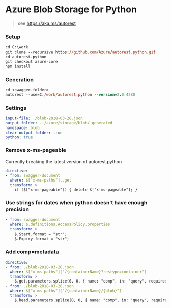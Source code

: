# Azure Blob Storage for Python

> see https://aka.ms/autorest

### Setup
```ps
cd C:\work
git clone --recursive https://github.com/Azure/autorest.python.git
cd autorest.python
git checkout azure-core
npm install
```

### Generation
```ps
cd <swagger-folder>
autorest --use=C:/work/autorest.python --version=2.0.4280
```

### Settings
``` yaml
input-file: ./blob-2018-03-28.json
output-folder: ../azure/storage/blob/_generated
namespace: blob
clear-output-folder: true
python: true
```

### Remove x-ms-pageable
Currently breaking the latest version of autorest.python
``` yaml
directive:
- from: swagger-document
  where: $["x-ms-paths"]..get
  transform: >
    if ($["x-ms-pageable"]) { delete $["x-ms-pageable"]; }
```

### Use strings for dates when python doesn't have enough precision
``` yaml
- from: swagger-document
  where: $.definitions.AccessPolicy.properties
  transform: >
    $.Start.format = "str";
    $.Expiry.format = "str";
```

### Add comp=metadata
``` yaml
directive:
- from: ./blob-2018-03-28.json
  where: $["x-ms-paths"]["/{containerName}?restype=container"]
  transform: >
    $.get.parameters.splice(0, 0, { name: "comp", in: "query", required: false, type: "string", enum: [ "metadata" ] });
- from: ./blob-2018-03-28.json
  where: $["x-ms-paths"]["/{containerName}/{blob}"]
  transform: >
    $.head.parameters.splice(0, 0, { name: "comp", in: "query", required: false, type: "string", enum: [ "metadata" ] });
```
